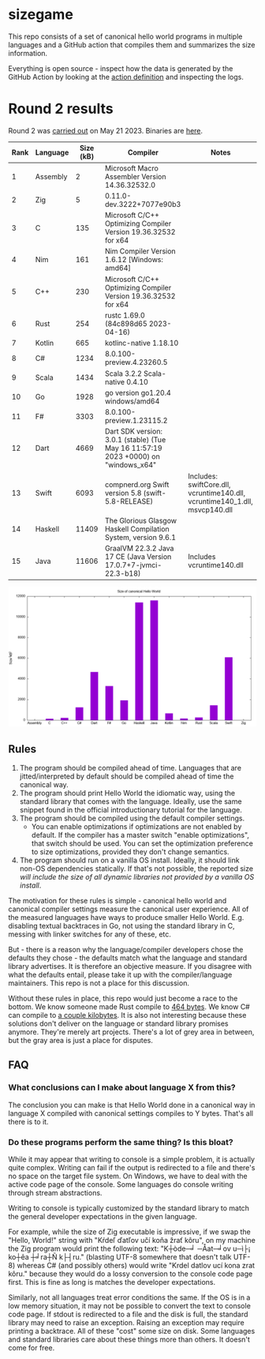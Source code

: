 # sizegame

This repo consists of a set of canonical hello world programs in multiple languages and a GitHub action that compiles them and summarizes the size information.

Everything is open source - inspect how the data is generated by the GitHub Action by looking at the [action definition](.github/workflows/ci.yml) and inspecting the logs.

# Round 2 results

Round 2 was [carried out](https://github.com/MichalStrehovsky/sizegame/actions/runs/5035954920) on May 21 2023. Binaries are [here](https://github.com/MichalStrehovsky/sizegame/releases/tag/round-002).

Rank | Language | Size (kB) | Compiler | Notes
---- | -------- | ---- | -------- | -----
1 | Assembly | 2 | Microsoft Macro Assembler Version 14.36.32532.0 |  
2 | Zig | 5 | 0.11.0-dev.3222+7077e90b3 |  
3 | C | 135 | Microsoft C/C++ Optimizing Compiler Version 19.36.32532 for x64 |  
4 | Nim | 161 | Nim Compiler Version 1.6.12 [Windows: amd64] |  
5 | C++ | 230 | Microsoft C/C++ Optimizing Compiler Version 19.36.32532 for x64 |  
6 | Rust | 254 | rustc 1.69.0 (84c898d65 2023-04-16) |  
7 | Kotlin | 665 | kotlinc-native 1.18.10 |  
8 | C# | 1234 | 8.0.100-preview.4.23260.5 |  
9 | Scala | 1434 | Scala 3.2.2 Scala-native 0.4.10 |  
10 | Go | 1928 | go version go1.20.4 windows/amd64 |  
11 | F# | 3303 | 8.0.100-preview.1.23115.2 |  
12 | Dart | 4669 | Dart SDK version: 3.0.1 (stable) (Tue May 16 11:57:19 2023 +0000) on "windows_x64" |  
13 | Swift | 6093 | compnerd.org Swift version 5.8 (swift-5.8-RELEASE) | Includes: swiftCore.dll, vcruntime140.dll, vcruntime140_1.dll, msvcp140.dll 
14 | Haskell | 11409 | The Glorious Glasgow Haskell Compilation System, version 9.6.1 |  
15 | Java | 11606 | GraalVM 22.3.2 Java 17 CE (Java Version 17.0.7+7-jvmci-22.3-b18) | Includes vcruntime140.dll 

![The above table presented as a bar chart](report.png)

## Rules

1. The program should be compiled ahead of time. Languages that are jitted/interpreted by default should be compiled ahead of time the canonical way.
2. The program should print Hello World the idiomatic way, using the standard library that comes with the language. Ideally, use the same snippet found in the official introductionary tutorial for the language.
3. The program should be compiled using the default compiler settings.
   * You can enable optimizations if optimizations are not enabled by default. If the compiler has a master switch "enable optimizations", that switch should be used. You can set the optimization preference to size optimizations, provided they don't change semantics.
4. The program should run on a vanilla OS install. Ideally, it should link non-OS dependencies statically. If that's not possible, the reported size _will include the size of all dynamic libraries not provided by a vanilla OS install_.

The motivation for these rules is simple - canonical hello world and canonical compiler settings measure the canonical user experience. All of the measured languages have ways to produce smaller Hello World. E.g. disabling textual backtraces in Go, not using the standard library in C, messing with linker switches for any of these, etc.

But - there is a reason why the language/compiler developers chose the defaults they chose - the defaults match what the language and standard library advertises. It is therefore an objective measure. If you disagree with what the defaults entail, please take it up with the compiler/language maintainers. This repo is not a place for this discussion.

Without these rules in place, this repo would just become a race to the bottom. We know someone made Rust compile to [464 bytes](https://github.com/mcountryman/min-sized-rust-windows). We know C# can compile to [a couple kilobytes](https://github.com/MichalStrehovsky/zerosharp). It is also not interesting because these solutions don't deliver on the language or standard library promises anymore. They're merely art projects. There's a lot of grey area in between, but the gray area is just a place for disputes.

## FAQ

### What conclusions can I make about language X from this?

The conclusion you can make is that Hello World done in a canonical way in language X compiled with canonical settings compiles to Y bytes. That's all there is to it.

### Do these programs perform the same thing? Is this bloat?

While it may appear that writing to console is a simple problem, it is actually quite complex. Writing can fail if the output is redirected to a file and there's no space on the target file system. On Windows, we have to deal with the active code page of the console. Some languages do console writing through stream abstractions. 

Writing to console is typically customized by the standard library to match the general developer expectations in the given language.

For example, while the size of Zig executable is impressive, if we swap the "Hello, World!" string with "Kŕdeľ ďatľov učí koňa žrať kôru", on my machine the Zig program would print the following text: "K┼òde─╛ ─Åat─╛ov u─ì├¡ ko┼êa ┼╛ra┼Ñ k├┤ru." (blasting UTF-8 somewhere that doesn't talk UTF-8) whereas C# (and possibly others) would write "Krdel datlov ucí kona zrat kôru." because they would do a lossy conversion to the console code page first. This is fine as long is matches the developer expectations.

Similarly, not all languages treat error conditions the same. If the OS is in a low memory situation, it may not be possible to convert the text to console code page. If stdout is redirected to a file and the disk is full, the standard library may need to raise an exception. Raising an exception may require printing a backtrace. All of these "cost" some size on disk. Some languages and standard libraries care about these things more than others. It doesn't come for free.
